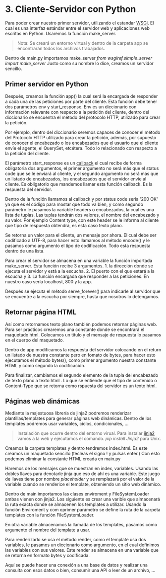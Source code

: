 # 3. Cliente-Servidor con Python
Para poder crear nuestro primer servidor, utilizando el estandar [WSGI](https://docs.python.org/es/3/library/wsgiref.html). El cual es una interfaz estándar entre el servidor web y aplicaciones web escritas en Python. Usaremos la función make_server.

> Nota:
> Se creará un entorno virtual y dentro de la carpeta app se encontrarán todos los archivos trabajados.

Dentro de main.py importamos make_server _from wsgiref.simple_server import make_server_
Justo como su nombre lo dice, creamos un servidor sencillo.

## Primer servidor en Python

Después, creamos la función app() la cual será la encargada de responder a cada una de las peticiones por parte del cliente. Esta función debe tener dos parámetros env y start_response. Env es un diccionario con información relevante con respecto a la petición del cliente, dentro del diccionario se encuentra el método del protocolo HTTP, utilizado para crear la petición. 

Por ejemplo, dentro del diccionario seremos capaces de conocer el método del Protocolo HTTP utilizado para crear la petición, además, por supuesto de conocer el encabezado o los encabezados que el usuario que el cliente envíe el agente, el QuerySet, etcétera. Todo lo relacionado con respecto a la petición del cliente.

El parámetro start_response es un [callback](https://www.ionos.mx/digitalguide/paginas-web/desarrollo-web/que-es-un-callback/) el cual recibe de forma obligatoria dos argumentos, el primer argumento no será más que el status code que se le enviará al cliente, y el segundo argumento no será más que un listado de encabezados, los encabezados que el servidor envíe al cliente. Es obligatorio que mandemos llamar esta función callback. Es la respuesta del servidor.

Dentro de la función llamamos al callback y por status code sería '200 OK' ya que es el código para mostar que todo va bien, y como segundo parámetro le pasamos la variable headers o encabezados, la cual es una lista de tuplas. Las tuplas tendrán dos valores, el nombre del encabezado y su valor. Por ejemplo Content type, con este header se le informa al cliente que tipo de respuesta obtendrá, es esta caso texto plano.

Se retorna un valor para el cliente, un mensaje por ahora. El cual debe ser codificado a UTF-8, para hacer esto llamamos al método encode() y le pasamos como argumento el tipo de codificación. Todo esta respuesta dentro de una lista.

Para crear el servidor se almacena en una variable la función importada make_server. Esta función recibe 3 argumentos. 1. la dirección donde se ejecuta el servidor y está a la escucha. 2. El puerto con el que estará a la escucha y 3. La función encargada que responder a las peticiones. En nuestro caso sería localhost, 800 y la app.

Después se ejecuta el método serve_forever() para indicarle al servidor que se encuentre a la escucha por siempre, hasta que nosotros lo detengamos.

## Retornar página HTML
Así como retornamos texto plano también podemos retornar páginas web. 
Para ser prácticos crearemos una constante donde se encontrará el maquetado html. Colocamos un titulo y el mensaje de respuesta lo pasamos en el cuerpo del maquetado. 

Dentro de app modificamos la respuesta del servidor colocando en el return un listado de nuestra constante pero en fomato de bytes, para hacer esto ejecutamos el método bytes(), como primer argumento nuestra constante HTML y como segundo la codificación.

Para finalizar, cambiamos  el segundo elemento de la tupla del encabezado de texto plano a texto html . Lo que se entiende que el tipo de contenido o Content-Type que se retorna como rspuesta del servidor es un texto html.

## Páginas web dinámicas
Mediante la majestuosa librería de jinja2 podremos renderizar plantillas/templates para generar páginas web dinámicas. Dentro de los templates podremos usar variables, ciclos, condicionales, ... 

>Instalación que ocurre dentro del entorno virual.
Para instalar [jinja2](https://jinja.palletsprojects.com/en/3.1.x/intro/#installation) vamos a la web y ejecutamos el comando. _pip install Jinja2_ para Unix.

Creamos la carpeta templates y dentro tendremos index.html. Es este creamos un maquetado sencillo (tecleas el signo ! y pulsas enter.) Con esto podemos eliminar la constante HTML creada en main.py

Haremos de los mensajes que se muestran en index, variables. Usando las dobles llaves para denotarle jinja que eso de ahí es una variable. Este juego de llaves tiene por nombre _placeholder_ y se remplazará por el valor de la variable cuando se renderice el template, obteniendo un sitio web dinámico.

Dentro de main importamos las clases enviroment y FileSystemLoader ambas vienen con jinja2.
Los siguiente es crear una varible que almacenará la ruta exacta donde se almacenen los templates a utilizar. Usando la función Enviroment y com oprimer parámetro se define la ruta de la carpeta templates con la función FileSystemLoader.

En otra variable almacenamos la llamada de los templates, pasamos como argumento el nombre del template a usar.

Para renderizarlo se usa el método render, como el template usa dos variables, le pasamos un diccionario como argumento, en el cual definimos las variables con sus valores. Este render se almacena en una variable que se retorna en formato bytes y codificada.

Aquí se puede hacer una conexión a una base de datos y realizar una consulta con esos datos o bien, consumir una API o leer de un archivo, ...